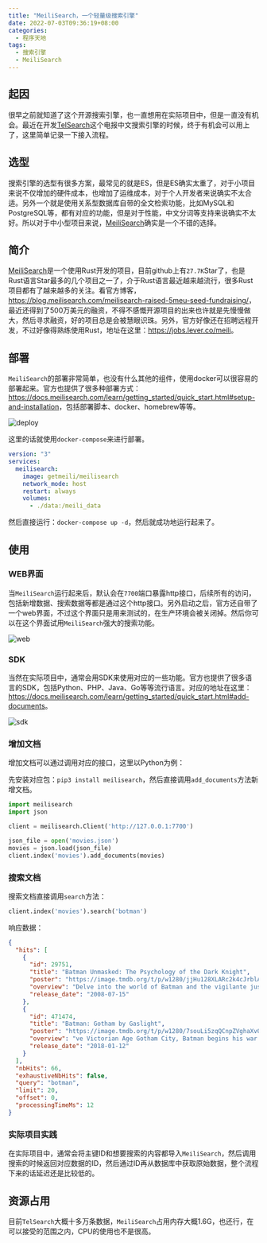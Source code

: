 ```yaml
---
title: "MeiliSearch，一个轻量级搜索引擎"
date: 2022-07-03T09:36:19+08:00
categories:
  - 程序天地
tags:
  - 搜索引擎
  - MeiliSearch
---
```

## 起因

很早之前就知道了这个开源搜索引擎，也一直想用在实际项目中，但是一直没有机会。最近在开发[TelSearch](http://telsearch.long2ice.io/)这个电报中文搜索引擎的时候，终于有机会可以用上了，这里简单记录一下接入流程。

## 选型

搜索引擎的选型有很多方案，最常见的就是ES，但是ES确实太重了，对于小项目来说不仅增加的硬件成本，也增加了运维成本，对于个人开发者来说确实不太合适。另外一个就是使用关系型数据库自带的全文检索功能，比如MySQL和PostgreSQL等，都有对应的功能，但是对于性能，中文分词等支持来说确实不太好。所以对于中小型项目来说，[MeiliSearch](https://www.meilisearch.com/)确实是一个不错的选择。

## 简介

[MeiliSearch](https://www.meilisearch.com/)是一个使用Rust开发的项目，目前github上有`27.7K`Star了，也是Rust语言Star最多的几个项目之一了，介于Rust语言最近越来越流行，很多Rust项目都有了越来越多的关注。看官方博客，<https://blog.meilisearch.com/meilisearch-raised-5meu-seed-fundraising/>，最近还得到了500万美元的融资，不得不感慨开源项目的出来也许就是先慢慢做大，然后寻求融资，好的项目总是会被慧眼识珠。另外，官方好像还在招聘远程开发，不过好像得熟练使用Rust，地址在这里：<https://jobs.lever.co/meili>。

## 部署

`MeiliSearch`的部署非常简单，也没有什么其他的组件，使用docker可以很容易的部署起来。官方也提供了很多种部署方式：<https://docs.meilisearch.com/learn/getting_started/quick_start.html#setup-and-installation>，包括部署脚本、docker、homebrew等等。

![deploy](/meilisearch/deploy.png)

这里的话就使用`docker-compose`来进行部署。

```yaml
version: "3"
services:
  meilisearch:
    image: getmeili/meilisearch
    network_mode: host
    restart: always
    volumes:
      - ./data:/meili_data
```

然后直接运行：`docker-compose up -d`，然后就成功地运行起来了。

## 使用

### WEB界面

当`MeiliSearch`运行起来后，默认会在`7700`端口暴露http接口，后续所有的访问，包括新增数据、搜索数据等都是通过这个http接口。另外启动之后，官方还自带了一个web界面，不过这个界面只是用来测试的，在生产环境会被关闭掉。然后你可以在这个界面试用`MeiliSearch`强大的搜索功能。

![web](/meilisearch/web.png)

### SDK

当然在实际项目中，通常会用SDK来使用对应的一些功能。官方也提供了很多语言的SDK，包括Python、PHP、Java、Go等等流行语言。对应的地址在这里：<https://docs.meilisearch.com/learn/getting_started/quick_start.html#add-documents>。

![sdk](/meilisearch/sdk.png)

### 增加文档

增加文档可以通过调用对应的接口，这里以Python为例：

先安装对应包：`pip3 install meilisearch`，然后直接调用`add_documents`方法新增文档。

```python
import meilisearch
import json

client = meilisearch.Client('http://127.0.0.1:7700')

json_file = open('movies.json')
movies = json.load(json_file)
client.index('movies').add_documents(movies)
```

### 搜索文档

搜索文档直接调用`search`方法：

```python
client.index('movies').search('botman')
```

响应数据：

```json
{
  "hits": [
    {
      "id": 29751,
      "title": "Batman Unmasked: The Psychology of the Dark Knight",
      "poster": "https://image.tmdb.org/t/p/w1280/jjHu128XLARc2k4cJrblAvZe0HE.jpg",
      "overview": "Delve into the world of Batman and the vigilante justice tha",
      "release_date": "2008-07-15"
    },
    {
      "id": 471474,
      "title": "Batman: Gotham by Gaslight",
      "poster": "https://image.tmdb.org/t/p/w1280/7souLi5zqQCnpZVghaXv0Wowi0y.jpg",
      "overview": "ve Victorian Age Gotham City, Batman begins his war on crime",
      "release_date": "2018-01-12"
    }
  ],
  "nbHits": 66,
  "exhaustiveNbHits": false,
  "query": "botman",
  "limit": 20,
  "offset": 0,
  "processingTimeMs": 12
}
```

### 实际项目实践

在实际项目中，通常会将主键ID和想要搜索的内容都导入`MeiliSearch`，然后调用搜索的时候返回对应数据的ID，然后通过ID再从数据库中获取原始数据，整个流程下来的话延迟还是比较低的。

## 资源占用

目前`TelSearch`大概十多万条数据，`MeiliSearch`占用内存大概1.6G，也还行，在可以接受的范围之内，CPU的使用也不是很高。
